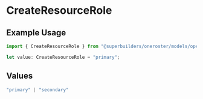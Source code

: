 # CreateResourceRole

## Example Usage

```typescript
import { CreateResourceRole } from "@superbuilders/oneroster/models/operations";

let value: CreateResourceRole = "primary";
```

## Values

```typescript
"primary" | "secondary"
```